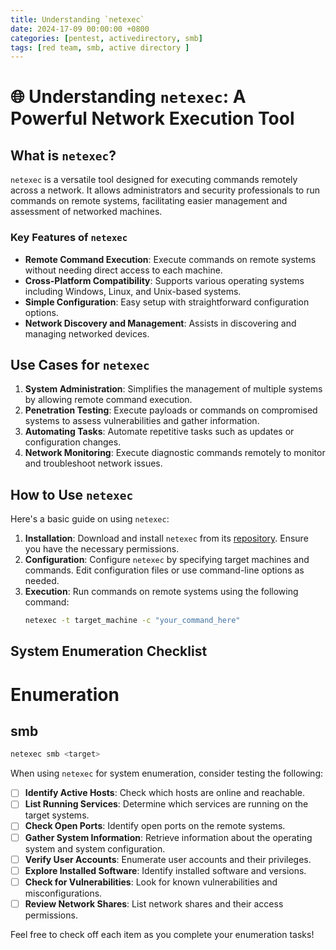 ```yaml
---
title: Understanding `netexec`
date: 2024-17-09 00:00:00 +0800
categories: [pentest, activedirectory, smb]
tags: [red team, smb, active directory ]
---
```


# 🌐 Understanding `netexec`: A Powerful Network Execution Tool


## What is `netexec`?

`netexec` is a versatile tool designed for executing commands remotely across a network. It allows administrators and security professionals to run commands on remote systems, facilitating easier management and assessment of networked machines.

### Key Features of `netexec`

- **Remote Command Execution**: Execute commands on remote systems without needing direct access to each machine.
- **Cross-Platform Compatibility**: Supports various operating systems including Windows, Linux, and Unix-based systems.
- **Simple Configuration**: Easy setup with straightforward configuration options.
- **Network Discovery and Management**: Assists in discovering and managing networked devices.

## Use Cases for `netexec`

1. **System Administration**: Simplifies the management of multiple systems by allowing remote command execution.
2. **Penetration Testing**: Execute payloads or commands on compromised systems to assess vulnerabilities and gather information.
3. **Automating Tasks**: Automate repetitive tasks such as updates or configuration changes.
4. **Network Monitoring**: Execute diagnostic commands remotely to monitor and troubleshoot network issues.

## How to Use `netexec`

Here's a basic guide on using `netexec`:

1. **Installation**: Download and install `netexec` from its [repository](https://github.com/example/netexec). Ensure you have the necessary permissions.
2. **Configuration**: Configure `netexec` by specifying target machines and commands. Edit configuration files or use command-line options as needed.
3. **Execution**: Run commands on remote systems using the following command:
   ```bash
   netexec -t target_machine -c "your_command_here"
## System Enumeration Checklist

# Enumeration 

## smb 

```bash
netexec smb <target>  

```

When using `netexec` for system enumeration, consider testing the following:

- [ ] **Identify Active Hosts**: Check which hosts are online and reachable.
- [ ] **List Running Services**: Determine which services are running on the target systems.
- [ ] **Check Open Ports**: Identify open ports on the remote systems.
- [ ] **Gather System Information**: Retrieve information about the operating system and system configuration.
- [ ] **Verify User Accounts**: Enumerate user accounts and their privileges.
- [ ] **Explore Installed Software**: Identify installed software and versions.
- [ ] **Check for Vulnerabilities**: Look for known vulnerabilities and misconfigurations.
- [ ] **Review Network Shares**: List network shares and their access permissions.

Feel free to check off each item as you complete your enumeration tasks!
